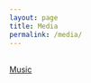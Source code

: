 ```yaml
---
layout: page
title: Media
permalink: /media/
---
```

<br>
<a href="MyLuc2000.github.io/music.html/">Music</a>
